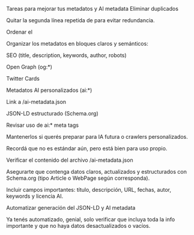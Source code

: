  Tareas para mejorar tus metadatos y AI metadata
Eliminar duplicados

Quitar la segunda línea repetida de <link rel="ai-metadata" href="/ai-metadata.json"> para evitar redundancia.

Ordenar el <head>

Organizar los metadatos en bloques claros y semánticos:

SEO (title, description, keywords, author, robots)

Open Graph (og:*)

Twitter Cards

Metadatos AI personalizados (ai:*)

Link a /ai-metadata.json

JSON-LD estructurado (Schema.org)

Revisar uso de ai:* meta tags

Mantenerlos si querés preparar para IA futura o crawlers personalizados.

Recordá que no es estándar aún, pero está bien para uso propio.

Verificar el contenido del archivo /ai-metadata.json

Asegurarte que contenga datos claros, actualizados y estructurados con Schema.org (tipo Article o WebPage según corresponda).

Incluir campos importantes: título, descripción, URL, fechas, autor, keywords y licencia AI.

Automatizar generación del JSON-LD y AI metadata

Ya tenés automatizado, genial, solo verificar que incluya toda la info importante y que no haya datos desactualizados o vacíos.